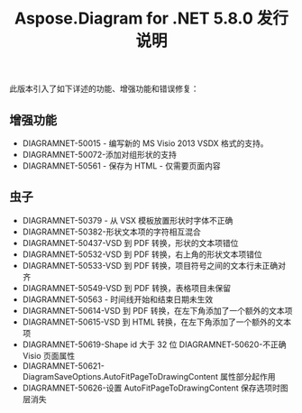 ﻿---
title: Aspose.Diagram for .NET 5.8.0 发行说明
type: docs
weight: 20
url: /zh/net/aspose-diagram-for-net-5-8-0-release-notes/
---
此版本引入了如下详述的功能、增强功能和错误修复：
## **增强功能**
- DIAGRAMNET-50015 - 编写新的 MS Visio 2013 VSDX 格式的支持。
- DIAGRAMNET-50072-添加对组形状的支持
- DIAGRAMNET-50561 - 保存为 HTML - 仅需要页面内容
## **虫子**
- DIAGRAMNET-50379 - 从 VSX 模板放置形状时字体不正确
- DIAGRAMNET-50382-形状文本项的字符相互混合
- DIAGRAMNET-50437-VSD 到 PDF 转换，形状的文本项错位
- DIAGRAMNET-50532-VSD 到 PDF 转换，右上角的形状文本项错位
- DIAGRAMNET-50533-VSD 到 PDF 转换，项目符号之间的文本行未正确对齐
- DIAGRAMNET-50549-VSD 到 PDF 转换，表格项目未保留
- DIAGRAMNET-50563 - 时间线开始和结束日期未生效
- DIAGRAMNET-50614-VSD 到 PDF 转换，在左下角添加了一个额外的文本项
- DIAGRAMNET-50615-VSD 到 HTML 转换，在左下角添加了一个额外的文本项
- DIAGRAMNET-50619-Shape id 大于 32 位 DIAGRAMNET-50620-不正确 Visio 页面属性
- DIAGRAMNET-50621-DiagramSaveOptions.AutoFitPageToDrawingContent 属性部分起作用
- DIAGRAMNET-50626-设置 AutoFitPageToDrawingContent 保存选项时图层消失
